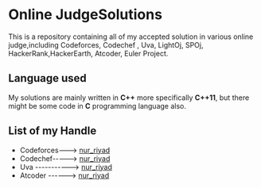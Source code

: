 <!--
Md.Al Asad Nur Riyad 
International Islamic Universiy Chittagong
Dept of CSE 
-->
#  Online JudgeSolutions

This is a repository containing all of my accepted solution in various online judge,including Codeforces, Codechef , Uva, LightOj, SPOj, HackerRank,HackerEarth, Atcoder, Euler Project.


## Language used
My solutions are mainly written in **C++** more specifically **C++11**, but there might be some code in **C** programming language also.
 
 ## List of my Handle
 * Codeforces---> [nur_riyad](https://codeforces.com/profile/nur_riyad) 
 * Codechef-----> [nur_riyad](https://www.codechef.com/users/nur_riyad)
 * Uva -----------> [nur_riyad](https://uhunt.onlinejudge.org/id/946967)
 * Atcoder ------> [nur_riyad](https://atcoder.jp/users/nur_riyad)

 


